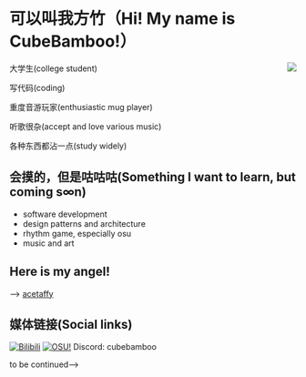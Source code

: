# 可以叫我方竹（Hi! My name is CubeBamboo!）

<a href="https://github.com/anuraghazra/github-readme-stats">
  <img align="right" src="https://github-readme-stats.vercel.app/api/top-langs/?username=CubeBamboo&layout=compact&repo=github-readme-stats" />
</a>

大学生(college student)

写代码(coding)

重度音游玩家(enthusiastic mug player)

听歌很杂(accept and love various music)

各种东西都沾一点(study widely)

## 会摸的，但是咕咕咕(Something I want to learn, but coming s∞n)
- software development
- design patterns and architecture
- rhythm game, especially osu
- music and art

## Here is my angel!

--> <font color="grey"><a href="https://space.bilibili.com/1265680561">acetaffy</a></font>

## 媒体链接(Social links)
[![Bilibili](https://img.shields.io/badge/-CubeBamboo-00a1d6?style=flat-square&logo=bilibili&logoColor=fff)](https://space.bilibili.com/34977477)
[![OSU!](https://img.shields.io/badge/-CubeBamboo-EF6DA7?style=flat-square&logo=osu&logoColor=white&labelColor=EF6DA7)](https://osu.ppy.sh/users/30920469)
Discord: cubebamboo

to be continued-->
